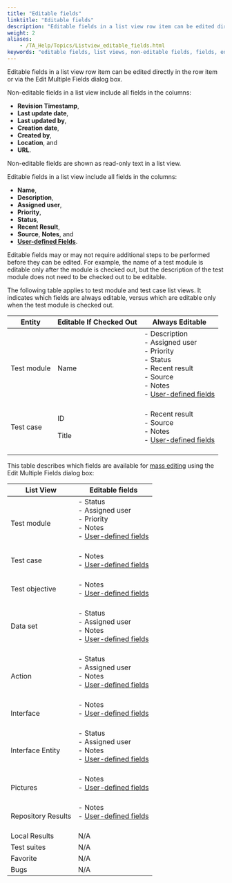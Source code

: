 ```yaml
--- 
title: "Editable fields"
linktitle: "Editable fields"
description: "Editable fields in a list view row item can be edited directly in the row item or via the Edit Multiple Fields dialog box."
weight: 2
aliases: 
    - /TA_Help/Topics/Listview_editable_fields.html
keywords: "editable fields, list views, non-editable fields, fields, editing"
---
```


Editable fields in a list view row item can be edited directly in the row item or via the Edit Multiple Fields dialog box.

Non-editable fields in a list view include all fields in the columns:

-   **Revision Timestamp**,
-   **Last update date**,
-   **Last updated by**,
-   **Creation date**,
-   **Created by**,
-   **Location**, and
-   **URL**.

Non-editable fields are shown as read-only text in a list view.

Editable fields in a list view include all fields in the columns:

-   **Name**,
-   **Description**,
-   **Assigned user**,
-   **Priority**,
-   **Status**,
-   **Recent Result**,
-   **Source**, **Notes**, and
-   [**User-defined Fields**](/administration-guide/user-defined-fields/).

Editable fields may or may not require additional steps to be performed before they can be edited. For example, the name of a test module is editable only after the module is checked out, but the description of the test module does not need to be checked out to be editable.

The following table applies to test module and test case list views. It indicates which fields are always editable, versus which are editable only when the test module is checked out.

|Entity|Editable If Checked Out|Always Editable|
|------|-----------------------|---------------|
|Test module|Name|-   Description<br>-   Assigned user<br>-   Priority<br>-   Status<br>-   Recent result<br>-   Source<br>-   Notes<br>-   [User-defined fields](/administration-guide/user-defined-fields/)<br><br>|<br>
|Test case<br><br>|ID<br><br> Title<br><br>|-   Recent result<br>-   Source<br>-   Notes<br>-   [User-defined fields](/administration-guide/user-defined-fields/)<br><br>|<br>

This table describes which fields are available for [mass editing](/user-guide/projects-and-project-items/project-items/list-view/common-operations/editing-multiple-fields) using the Edit Multiple Fields dialog box:

|List View|Editable fields|
|---------|---------------|
|Test module|-   Status<br>-   Assigned user<br>-   Priority<br>-   Notes<br>-   [User-defined fields](/administration-guide/user-defined-fields/)<br><br>|<br>
|Test case<br><br>|-   Notes<br>-   [User-defined fields](/administration-guide/user-defined-fields/)<br><br>|<br>
|Test objective<br><br>|-   Notes<br>-   [User-defined fields](/administration-guide/user-defined-fields/)<br><br>|<br>
|Data set<br><br>|-   Status<br>-   Assigned user<br>-   Notes<br>-   [User-defined fields](/administration-guide/user-defined-fields/)<br><br>|<br>
|Action|-   Status<br>-   Assigned user<br>-   Notes<br>-   [User-defined fields](/administration-guide/user-defined-fields/)<br><br>|<br>
|Interface|-   Notes<br>-   [User-defined fields](/administration-guide/user-defined-fields/)<br><br>|<br>
|Interface Entity|-   Status<br>-   Assigned user<br>-   Notes<br>-   [User-defined fields](/administration-guide/user-defined-fields/)<br><br>|<br>
|Pictures|-   Notes<br>-   [User-defined fields](/administration-guide/user-defined-fields/)<br><br>|<br>
|Repository Results|-   Notes<br>-   [User-defined fields](/administration-guide/user-defined-fields/)<br><br>|<br>
|Local Results|N/A|
|Test suites|N/A|
|Favorite|N/A|
|Bugs|N/A|




